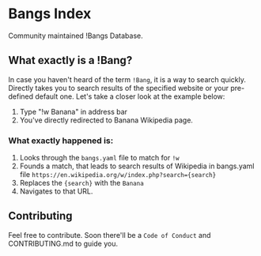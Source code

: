 # Bangs Index

Community maintained !Bangs Database.

## What exactly is a !Bang?

In case you haven't heard of the term `!Bang`, it is a way to search quickly.
Directly takes you to search results of the specified website or your
pre-defined default one. Let's take a closer look at the example below:

1. Type "!w Banana" in address bar
2. You've directly redirected to Banana Wikipedia page.

### What exactly happened is:

1. Looks through the `bangs.yaml` file to match for `!w`
2. Founds a match, that leads to search results of Wikipedia 
in bangs.yaml file `https://en.wikipedia.org/w/index.php?search={search}`
3. Replaces the `{search}` with the `Banana`
4. Navigates to that URL.


## Contributing

Feel free to contribute. Soon there'll be a `Code of Conduct` and
CONTRIBUTING.md to guide you.